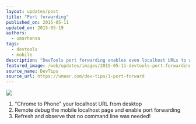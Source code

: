 ```yaml
---
layout: updates/post
title: "Port forwarding"
published_on: 2015-05-11
updated_on: 2015-05-19
authors:
  - umarhansa
tags:
  - devtools
  - mobile
description: "DevTools port forwarding enables even localhost URLs to work on mobile."
featured_image: /web/updates/images/2015-05-11-devtools-port-forwarding-allows-localhost-urls-to-work-on-mobile/port-forward.gif
source_name: DevTips
source_url: https://umaar.com/dev-tips/1-port-forward
---
```

<img src="/web/updates/images/2015-05-11-devtools-port-forwarding-allows-localhost-urls-to-work-on-mobile/port-forward.gif">

<ol>
<li>"Chrome to Phone" your localhost URL from desktop</li>
<li>Remote debug the mobile localhost page and enable port forwarding</li>
<li>Refresh and observe that no command line was needed!</li>
</ol>
